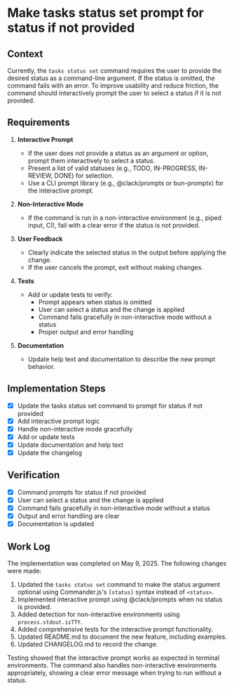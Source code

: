 # Make tasks status set prompt for status if not provided

## Context

Currently, the `tasks status set` command requires the user to provide the desired status as a command-line argument. If the status is omitted, the command fails with an error. To improve usability and reduce friction, the command should interactively prompt the user to select a status if it is not provided.

## Requirements

1. **Interactive Prompt**

   - If the user does not provide a status as an argument or option, prompt them interactively to select a status.
   - Present a list of valid statuses (e.g., TODO, IN-PROGRESS, IN-REVIEW, DONE) for selection.
   - Use a CLI prompt library (e.g., @clack/prompts or bun-promptx) for the interactive prompt.

2. **Non-Interactive Mode**

   - If the command is run in a non-interactive environment (e.g., piped input, CI), fail with a clear error if the status is not provided.

3. **User Feedback**

   - Clearly indicate the selected status in the output before applying the change.
   - If the user cancels the prompt, exit without making changes.

4. **Tests**

   - Add or update tests to verify:
     - Prompt appears when status is omitted
     - User can select a status and the change is applied
     - Command fails gracefully in non-interactive mode without a status
     - Proper output and error handling

5. **Documentation**
   - Update help text and documentation to describe the new prompt behavior.

## Implementation Steps

- [x] Update the tasks status set command to prompt for status if not provided
- [x] Add interactive prompt logic
- [x] Handle non-interactive mode gracefully
- [x] Add or update tests
- [x] Update documentation and help text
- [x] Update the changelog

## Verification

- [x] Command prompts for status if not provided
- [x] User can select a status and the change is applied
- [x] Command fails gracefully in non-interactive mode without a status
- [x] Output and error handling are clear
- [x] Documentation is updated

## Work Log

The implementation was completed on May 9, 2025. The following changes were made:

1. Updated the `tasks status set` command to make the status argument optional using Commander.js's `[status]` syntax instead of `<status>`.
2. Implemented interactive prompt using @clack/prompts when no status is provided.
3. Added detection for non-interactive environments using `process.stdout.isTTY`.
4. Added comprehensive tests for the interactive prompt functionality.
5. Updated README.md to document the new feature, including examples.
6. Updated CHANGELOG.md to record the change.

Testing showed that the interactive prompt works as expected in terminal environments. The command also handles non-interactive environments appropriately, showing a clear error message when trying to run without a status.
